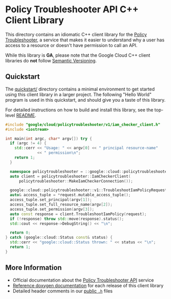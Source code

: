 # Policy Troubleshooter API C++ Client Library

This directory contains an idiomatic C++ client library for the
[Policy Troubleshooter][cloud-service-docs], a service that makes it easier to
understand why a user has access to a resource or doesn't have permission to
call an API.

While this library is **GA**, please note that the Google Cloud C++ client libraries do **not** follow
[Semantic Versioning](https://semver.org/).

## Quickstart

The [quickstart/](quickstart/README.md) directory contains a minimal environment
to get started using this client library in a larger project. The following
"Hello World" program is used in this quickstart, and should give you a taste of
this library.

For detailed instructions on how to build and install this library, see the
top-level [README](/README.md#building-and-installing).

<!-- inject-quickstart-start -->

```cc
#include "google/cloud/policytroubleshooter/v1/iam_checker_client.h"
#include <iostream>

int main(int argc, char* argv[]) try {
  if (argc != 4) {
    std::cerr << "Usage: " << argv[0] << " principal resource-name"
              << " permission\n";
    return 1;
  }

  namespace policytroubleshooter = ::google::cloud::policytroubleshooter_v1;
  auto client = policytroubleshooter::IamCheckerClient(
      policytroubleshooter::MakeIamCheckerConnection());

  google::cloud::policytroubleshooter::v1::TroubleshootIamPolicyRequest request;
  auto& access_tuple = *request.mutable_access_tuple();
  access_tuple.set_principal(argv[1]);
  access_tuple.set_full_resource_name(argv[2]);
  access_tuple.set_permission(argv[3]);
  auto const response = client.TroubleshootIamPolicy(request);
  if (!response) throw std::move(response).status();
  std::cout << response->DebugString() << "\n";

  return 0;
} catch (google::cloud::Status const& status) {
  std::cerr << "google::cloud::Status thrown: " << status << "\n";
  return 1;
}
```

<!-- inject-quickstart-end -->

## More Information

- Official documentation about the [Policy Troubleshooter API][cloud-service-docs] service
- [Reference doxygen documentation][doxygen-link] for each release of this
  client library
- Detailed header comments in our [public `.h`][source-link] files

[cloud-service-docs]: https://cloud.google.com/iam/docs/troubleshooting-access
[doxygen-link]: https://googleapis.dev/cpp/google-cloud-policytroubleshooter/latest/
[source-link]: https://github.com/googleapis/google-cloud-cpp/tree/main/google/cloud/policytroubleshooter

